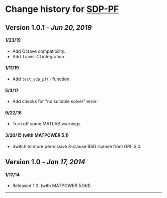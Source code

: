 Change history for [SDP-PF][1]
==============================


Version 1.0.1 - *Jun 20, 2019*
------------------------------

#### 1/23/19
  - Add Octave compatibility.
  - Add Travis-CI integration.

#### 1/11/19
  - Add `test_sdp_pf()` function.

#### 5/3/17
  - Add checks for "no suitable solver" error.

#### 9/22/16
  - Turn off some MATLAB warnings.

#### 3/20/15 (with MATPOWER 5.1)
  - Switch to more permissive 3-clause BSD license from GPL 3.0.


Version 1.0 - *Jan 17, 2014*
----------------------------

#### 1/17/14
  - Released 1.0. (with MATPOWER 5.0b1)

---

[1]: https://github.com/MATPOWER/mx-sdp_pf
